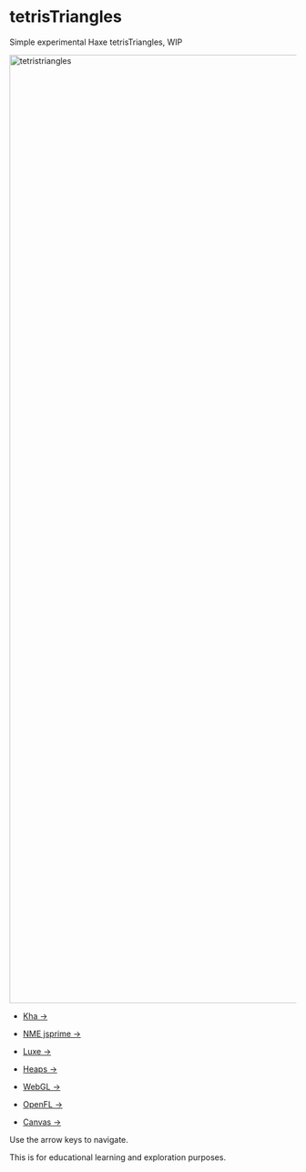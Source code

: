 # tetrisTriangles

Simple experimental Haxe tetrisTriangles, WIP

<img width="1665" alt="tetristriangles" src="https://user-images.githubusercontent.com/20134338/31321459-4e9a4a72-ac7e-11e7-9594-b837273e5f7e.png">

- [Kha ->](https://rawgit.com/nanjizal/tetrisTriangles/master/build/html5/index.html?12) 

- [NME jsprime -> ](https://rawgit.com/nanjizal/tetrisTriangles/master/binNme/jsprime/TetrisTrianglesFlash/index.html?1)

- [Luxe ->](https://rawgit.com/nanjizal/tetrisTriangles/master/binLuxe/web/index.html?1) 

- [Heaps ->](https://rawgit.com/nanjizal/tetrisTriangles/master/binHeaps/index.html?1) 

- [WebGL ->](https://rawgit.com/nanjizal/tetrisTriangles/master/binWebGL/index.html?1) 

- [OpenFL ->](https://rawgit.com/nanjizal/tetrisTriangles/master/binOpenFL/index.html?1) 

- [Canvas ->](https://rawgit.com/nanjizal/tetrisTriangles/master/binCanvas/index.html?1) 

Use the arrow keys to navigate.

This is for educational learning and exploration purposes.